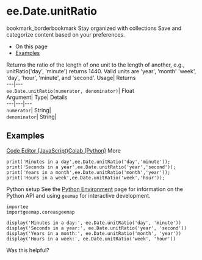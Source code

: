  
#  ee.Date.unitRatio 
bookmark_borderbookmark Stay organized with collections  Save and categorize content based on your preferences.
  * On this page
  * [Examples](https://developers.google.com/earth-engine/apidocs/ee-date-unitratio#examples)


Returns the ratio of the length of one unit to the length of another, e.g., unitRatio('day', 'minute') returns 1440. Valid units are 'year', 'month' 'week', 'day', 'hour', 'minute', and 'second'. 
Usage| Returns  
---|---  
`ee.Date.unitRatio(numerator, denominator)`| Float  
Argument| Type| Details  
---|---|---  
`numerator`| String|   
`denominator`| String|   
## Examples
[Code Editor (JavaScript)](https://developers.google.com/earth-engine/apidocs/ee-date-unitratio#code-editor-javascript-sample)[Colab (Python)](https://developers.google.com/earth-engine/apidocs/ee-date-unitratio#colab-python-sample) More
```
print('Minutes in a day',ee.Date.unitRatio('day','minute'));
print('Seconds in a year',ee.Date.unitRatio('year','second'));
print('Years in a month',ee.Date.unitRatio('month','year'));
print('Hours in a week',ee.Date.unitRatio('week','hour'));
```
Python setup
See the [ Python Environment](https://developers.google.com/earth-engine/guides/python_install) page for information on the Python API and using `geemap` for interactive development.
```
importee
importgeemap.coreasgeemap
```
```
display('Minutes in a day:', ee.Date.unitRatio('day', 'minute'))
display('Seconds in a year:', ee.Date.unitRatio('year', 'second'))
display('Years in a month:', ee.Date.unitRatio('month', 'year'))
display('Hours in a week:', ee.Date.unitRatio('week', 'hour'))
```

Was this helpful?
